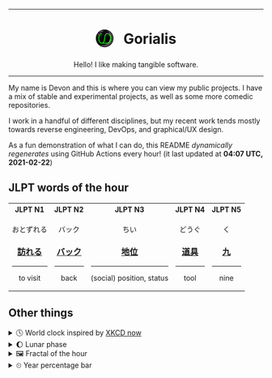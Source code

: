 ***

<h1 align="center">
<sub>
    <img src="readme/resources/avatar.png" height="36">
</sub>
&nbsp;
Gorialis
</h1>
<p align="center">
Hello! I like making tangible software.
</p>

***

My name is Devon and this is where you can view my public projects. I have a mix of stable and experimental projects, as well as some more comedic repositories.

I work in a handful of different disciplines, but my recent work tends mostly towards reverse engineering, DevOps, and graphical/UX design.

As a fun demonstration of what I can do, this README *dynamically regenerates* using GitHub Actions every hour! (it last updated at **04:07 UTC, 2021-02-22**)

<h2>JLPT words of the hour</h2>
<table>
    <tr>
        <th>JLPT N1</th>
        <th>JLPT N2</th>
        <th>JLPT N3</th>
        <th>JLPT N4</th>
        <th>JLPT N5</th>
    </tr>
    <tr>
        <td>
            <p align="center">おとずれる</p>
            <h3 align="center"><b><a href="https://jisho.org/search/%E8%A8%AA%E3%82%8C%E3%82%8B">訪れる</a></b></h3>
            <hr>
            <p align="center">to visit</p>
        </td>
        <td>
            <p align="center">バック</p>
            <h3 align="center"><b><a href="https://jisho.org/search/%E3%83%90%E3%83%83%E3%82%AF">バック</a></b></h3>
            <hr>
            <p align="center">back</p>
        </td>
        <td>
            <p align="center">ちい</p>
            <h3 align="center"><b><a href="https://jisho.org/search/%E5%9C%B0%E4%BD%8D">地位</a></b></h3>
            <hr>
            <p align="center">(social) position,<wbr> status</p>
        </td>
        <td>
            <p align="center">どうぐ</p>
            <h3 align="center"><b><a href="https://jisho.org/search/%E9%81%93%E5%85%B7">道具</a></b></h3>
            <hr>
            <p align="center">tool</p>
        </td>
        <td>
            <p align="center">く</p>
            <h3 align="center"><b><a href="https://jisho.org/search/%E4%B9%9D">九</a></b></h3>
            <hr>
            <p align="center">nine</p>
        </td>
    </tr>
</table>

<h2>Other things</h2>
<details>
<summary>🕓  World clock inspired by <a href="https://xkcd.com/now">XKCD now</a></summary>

> <img src="generated/now.png" width="512">

</details>
<details>
<summary>🌔 Lunar phase</summary>

The moon is approximately 37.37% through its phase (Waxing Gibbous).

</details>
<details>
<summary>&#x1f5bc; Fractal of the hour</summary>

> <img src="generated/fractal.png" width="512">

</details>
<details>
<summary>&#x23f2; Year percentage bar</summary>
<pre><code>2021 [██▁▁▁▁▁▁▁▁▁▁▁▁▁▁▁▁▁▁] 14.29%</code></pre>
</details>
